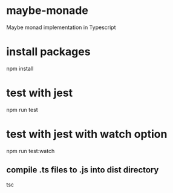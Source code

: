# maybe-monade

Maybe monad implementation in Typescript

# install packages

npm install

# test with jest

npm run test

# test with jest with watch option

npm run test:watch

## compile .ts files to .js into dist directory

tsc
